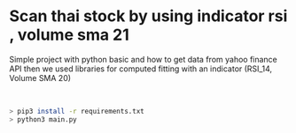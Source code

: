 # Scan thai stock by using indicator rsi , volume sma 21

Simple project with python basic and how to get data from yahoo finance API then we used libraries for computed fitting with an indicator (RSI_14, Volume SMA 20)

<br/>

```sh
> pip3 install -r requirements.txt
> python3 main.py
```
